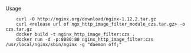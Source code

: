 Usage

        curl -O http://nginx.org/download/nginx-1.12.2.tar.gz
        curl <release url of ngx_http_image_filter_module_czs.tar.gz> -o czs.tar.gz
        docker build -t nginx_http_image_filter:czs .
        docker run -d -p:8080:80 nginx_http_image_filter:czs /usr/local/nginx/sbin/nginx -g "daemon off;"
